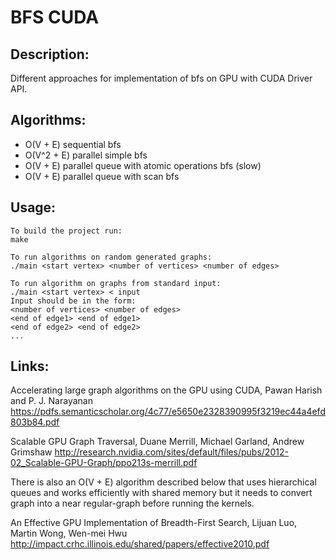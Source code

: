 # BFS CUDA

## Description: 
Different approaches for implementation of bfs on GPU with CUDA Driver API.  

## Algorithms:
- O(V + E) sequential bfs
- O(V^2 + E) parallel simple bfs
- O(V + E) parallel queue with atomic operations bfs (slow)
- O(V + E) parallel queue with scan bfs

## Usage:
```
To build the project run:
make

To run algorithms on random generated graphs:
./main <start vertex> <number of vertices> <number of edges>

To run algorithm on graphs from standard input:
./main <start vertex> < input
Input should be in the form:
<number of vertices> <number of edges>
<end of edge1> <end of edge1>
<end of edge2> <end of edge2>
...

```

## Links:
Accelerating large graph algorithms on the GPU using CUDA, Pawan Harish and P. J. Narayanan
https://pdfs.semanticscholar.org/4c77/e5650e2328390995f3219ec44a4efd803b84.pdf

Scalable GPU Graph Traversal, Duane Merrill, Michael Garland, Andrew Grimshaw
http://research.nvidia.com/sites/default/files/pubs/2012-02_Scalable-GPU-Graph/ppo213s-merrill.pdf

There is also an O(V + E) algorithm described below that uses hierarchical queues and works efficiently 
with shared memory but it needs to convert graph into a near regular-graph before running the kernels.  

An Effective GPU Implementation of Breadth-First Search, Lijuan Luo, Martin Wong, Wen-mei Hwu  
http://impact.crhc.illinois.edu/shared/papers/effective2010.pdf